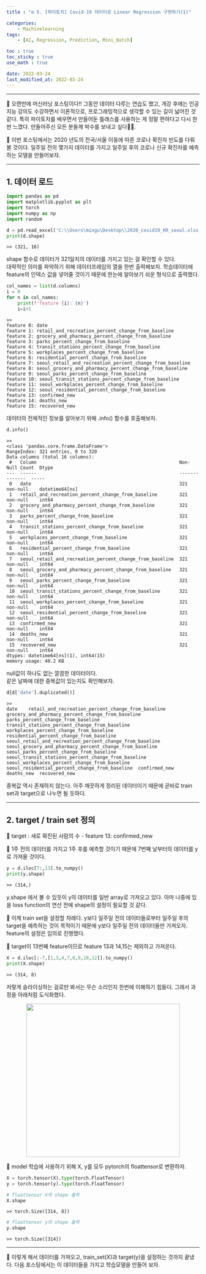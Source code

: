 ```yaml
---
title : "⚙ 5. [파이토치] Covid-19 데이터로 Linear Regression 구현하기(1)"

categories:
    - Machinelearning
tags:
    - [AI, Regression, Prediction, Mini_Batch]

toc : true
toc_sticky : true
use_math : true

date: 2022-03-24
last_modified_at: 2022-03-24
---  
```

* * *

🔨 오랜만에 머신러닝 포스팅이다!! 그동안 데이터 다루는 연습도 했고, 개강 후에는 인공지능 강의도 수강하면서 이론적으로, 프로그래밍적으로 생각할 수 있는 길이 넓어진 것 같다. 특히 파이토치를 배우면서 만들어둔 틀래스를 사용하는 게 정말 편하다고 다시 한번 느꼈다. 만들어주신 모든 분들께 박수를 보내고 싶다👏👏.  

🔨 이번 포스팅에서는 2020 년도의 전국/서울 이동에 따른 코로나 확진자 빈도를 다뤄볼 것이다. 일주일 전의 몇가지 데이터를 가지고 일주일 후의 코로나 신규 확진자를 예측하는 모델을 만들어보자.
* * *

## 1. 데이터 로드

```py
import pandas as pd
import matplotlib.pyplot as plt
import torch
import numpy as np
import random

d = pd.read_excel('C:\\Users\mingu\Desktop\\2020_covid19_KR_seoul.xlsx')
print(d.shape)
```
```
>> (321, 16)
```  

shape 함수로 데이터가 321일치의 데이터를 가지고 있는 걸 확인할 수 있다.  
대략적인 의미를 파악하기 위해 데이터프레임의 열을 한번 출력해보자. 학습데이터에 feature의 인덱스 값을 넣어줄 것이기 때문에 한눈에 알아보기 쉬운 형식으로 출력했다.  

```py
col_names = list(d.columns)
i = 0
for n in col_names:
    print(f'feature {i}: {n}')
    i=i+1
```
```
>>
feature 0: date
feature 1: retail_and_recreation_percent_change_from_baseline
feature 2: grocery_and_pharmacy_percent_change_from_baseline
feature 3: parks_percent_change_from_baseline
feature 4: transit_stations_percent_change_from_baseline
feature 5: workplaces_percent_change_from_baseline
feature 6: residential_percent_change_from_baseline
feature 7: seoul_retail_and_recreation_percent_change_from_baseline
feature 8: seoul_grocery_and_pharmacy_percent_change_from_baseline
feature 9: seoul_parks_percent_change_from_baseline
feature 10: seoul_transit_stations_percent_change_from_baseline
feature 11: seoul_workplaces_percent_change_from_baseline
feature 12: seoul_residential_percent_change_from_baseline
feature 13: confirmed_new
feature 14: deaths_new
feature 15: recovered_new
```  
데이터의 전체적인 정보를 알아보기 위해 .info() 함수를 호출해보자.  

```py
d.info()
```
```
>>
<class 'pandas.core.frame.DataFrame'>
RangeIndex: 321 entries, 0 to 320
Data columns (total 16 columns):
 #   Column                                                    Non-Null Count  Dtype         
---  ------                                                    --------------  -----         
 0   date                                                      321 non-null    datetime64[ns]
 1   retail_and_recreation_percent_change_from_baseline        321 non-null    int64         
 2   grocery_and_pharmacy_percent_change_from_baseline         321 non-null    int64         
 3   parks_percent_change_from_baseline                        321 non-null    int64         
 4   transit_stations_percent_change_from_baseline             321 non-null    int64         
 5   workplaces_percent_change_from_baseline                   321 non-null    int64         
 6   residential_percent_change_from_baseline                  321 non-null    int64         
 7   seoul_retail_and_recreation_percent_change_from_baseline  321 non-null    int64         
 8   seoul_grocery_and_pharmacy_percent_change_from_baseline   321 non-null    int64         
 9   seoul_parks_percent_change_from_baseline                  321 non-null    int64         
 10  seoul_transit_stations_percent_change_from_baseline       321 non-null    int64         
 11  seoul_workplaces_percent_change_from_baseline             321 non-null    int64         
 12  seoul_residential_percent_change_from_baseline            321 non-null    int64         
 13  confirmed_new                                             321 non-null    int64         
 14  deaths_new                                                321 non-null    int64         
 15  recovered_new                                             321 non-null    int64         
dtypes: datetime64[ns](1), int64(15)
memory usage: 40.2 KB
```  

null값이 하나도 없는 깔끔한 데이터이다.  
같은 날짜에 대한 중복값이 있는지도 확인해보자.  

```py
d[d['date'].duplicated()]
```
```
>>
date	retail_and_recreation_percent_change_from_baseline	grocery_and_pharmacy_percent_change_from_baseline	parks_percent_change_from_baseline	transit_stations_percent_change_from_baseline	workplaces_percent_change_from_baseline	residential_percent_change_from_baseline	seoul_retail_and_recreation_percent_change_from_baseline	seoul_grocery_and_pharmacy_percent_change_from_baseline	seoul_parks_percent_change_from_baseline	seoul_transit_stations_percent_change_from_baseline	seoul_workplaces_percent_change_from_baseline	seoul_residential_percent_change_from_baseline	confirmed_new	deaths_new	recovered_new
```  

중복값 역시 존재하지 않는다. 아주 깨끗하게 정리된 데이터이기 때문에 곧바로 train set과 target으로 나누면 될 듯하다.


* * *
## 2. target / train set 정의  

🔨 <a>target</a> : 새로 확진된 사람의 수 - feature 13: confirmed_new  

🔨 1주 전의 데이터를 가지고 1주 후를 예측할 것이기 때문에 7번째 날부터의 데이터를 y로 가져올 것이다.  

```py
y = d.iloc[7:,13].to_numpy()
print(y.shape)
```
```
>> (314,)
```  

y.shape 에서 볼 수 있듯이 y의 데이터를 일반 array로 가져오고 있다. 아마 나중에 있을 loss function의 연산 전에 shape의 설정이 필요할 것 같다.  

🔨 이제 train set을 설정할 차례다. y보다 일주일 전의 데이터들로부터 일주일 후의 target을 예측하는 것이 목적이기 때문에 y보다 일주일 전의 데이터들만 가져오자. feature의 설정은 임의로 진행했다.  

🔨 target이 13번째 feature이므로 feature 13과 14,15는 제외하고 가져온다.  

```py
X = d.iloc[:-7,[1,3,4,7,8,9,10,12]].to_numpy()
print(X.shape)
```
```
>> (314, 8)
```  

저렇게 슬라이싱하는 걸로만 봐서는 무슨 소리인지 한번에 이해하기 힘들다. 그래서 과정을 아래처럼 도식화했다.

<p align="center"><img src="https://user-images.githubusercontent.com/65170165/159910754-3fb0b82a-a93d-4da5-b336-79e6dc04d9df.png" width="400" /></p>  
  

🔨 model 학습에 사용하기 위해 X, y를 모두 pytorch의 floattensor로 변환하자.  

```py
X = torch.tensor(X).type(torch.FloatTensor)
y = torch.tensor(y).type(torch.FloatTensor)
```
```py
# floattensor X의 shape 출력
X.shape
```
```
>> torch.Size([314, 8])
```
```py
# floattensor y의 shape 출력
y.shape
```
```
>> torch.Size([314])
```  
* * *
🔨 이렇게 해서 데이터를 가져오고, train_set(X)과 target(y)을 설정하는 것까지 끝냈다. 다음 포스팅에서는 이 데이터들을 가지고 학습모델을 만들어 보자.
